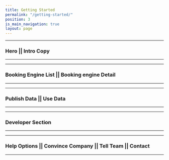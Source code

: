 ```yaml
---
title: Getting Started
permalink: "/getting-started/"
position: 3
is_main_navigation: true
layout: page
---
```


***
### Hero || Intro Copy
***
***
### Booking Engine List || Booking engine Detail
***
***
### Publish Data || Use Data
***
***
### Developer Section
***
***
### Help Options || Convince Company || Tell Team || Contact 
***
